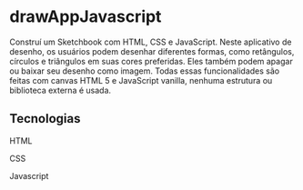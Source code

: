 # drawAppJavascript

Construí um Sketchbook com HTML, CSS e JavaScript. Neste aplicativo de desenho, os usuários podem desenhar diferentes formas, como retângulos, círculos e triângulos em suas cores preferidas. Eles também podem apagar ou baixar seu desenho como imagem. Todas essas funcionalidades são feitas com canvas HTML 5 e JavaScript vanilla, nenhuma estrutura ou biblioteca externa é usada.

## Tecnologias

HTML

CSS

Javascript
